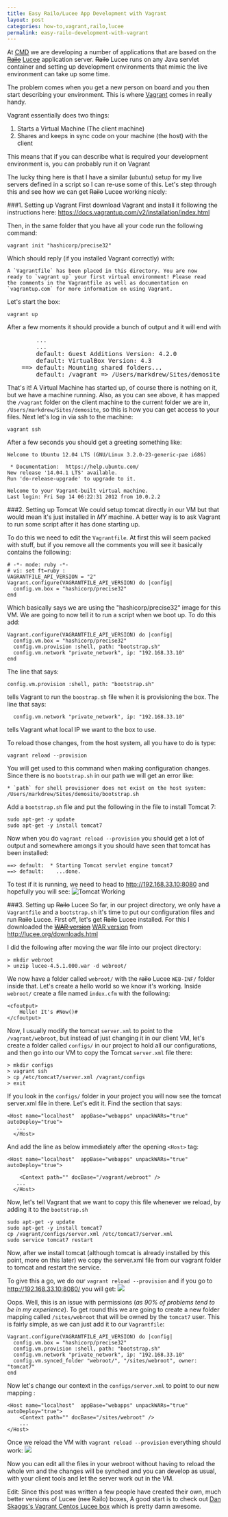 ```yaml
---
title: Easy Railo/Lucee App Development with Vagrant
layout: post
categories: how-to,vagrant,railo,lucee
permalink: easy-railo-development-with-vagrant
---
```

At [CMD](http://charliemikedelta.com) we are developing a number of applications that are based on the ~~[Railo](http://www.getrailo.org)~~ [Lucee](http://lucee.org) application server. ~~Railo~~ Lucee runs on any Java servlet container and setting up development environments that mimic the live environment can take up some time. 

The problem comes when you get a new person on board and you then start describing your environment. This is where [Vagrant](https://www.vagrantup.com/) comes in really handy. 

Vagrant essentially does two things: 

1. Starts a Virtual Machine (The client machine)
2. Shares and keeps in sync code on your machine (the host) with the client

This means that if you can describe what is required your development environment is, you can probably run it on Vagrant 

The lucky thing here is that I have a similar (ubuntu) setup for my live servers defined in a script so I can re-use some of this.  Let's step through this and see how we can get ~~Railo~~ Lucee working nicely:


###1. Setting up Vagrant
First download Vagrant and install it following the instructions here: https://docs.vagrantup.com/v2/installation/index.html

Then, in the same folder that you have all your code run the following command:

	vagrant init "hashicorp/precise32"


Which should reply (if you installed Vagrant correctly) with:


	A `Vagrantfile` has been placed in this directory. You are now
	ready to `vagrant up` your first virtual environment! Please read
	the comments in the Vagrantfile as well as documentation on
	`vagrantup.com` for more information on using Vagrant.

Let's start the box:
	

	vagrant up


After a few moments it should provide a bunch of output and it will end with 
<pre>
		...
		...
	    default: Guest Additions Version: 4.2.0
	    default: VirtualBox Version: 4.3
	==> default: Mounting shared folders...
	    default: /vagrant => /Users/markdrew/Sites/demosite
</pre>
That's it! A Virtual Machine has started up, of course there is nothing on it, but we have a machine running. Also, as you can see above, it has mapped the `/vagrant` folder on the client machine to the current folder we are in, `/Users/markdrew/Sites/demosite`, so this is how you can get access to your files. Next let's log in via ssh to the machine:
	
	vagrant ssh
    
After a few seconds you should get a greeting something like:

    Welcome to Ubuntu 12.04 LTS (GNU/Linux 3.2.0-23-generic-pae i686)

     * Documentation:  https://help.ubuntu.com/
    New release '14.04.1 LTS' available.
    Run 'do-release-upgrade' to upgrade to it.

    Welcome to your Vagrant-built virtual machine.
    Last login: Fri Sep 14 06:22:31 2012 from 10.0.2.2

###2. Setting up Tomcat
We could setup tomcat directly in our VM but that would mean it's just installed in *MY* machine. A better way is to ask Vagrant to run some script after it has done starting up. 

To do this we need to edit the `Vagrantfile`. At first this will seem packed with stuff, but if you remove all the comments you will see it basically contains the following:

    # -*- mode: ruby -*-
    # vi: set ft=ruby :
    VAGRANTFILE_API_VERSION = "2"
    Vagrant.configure(VAGRANTFILE_API_VERSION) do |config|
      config.vm.box = "hashicorp/precise32"
    end

Which basically says we are using the "hashicorp/precise32" image for this VM. We are going to now tell it to run a script when we boot up. To do this add:

    Vagrant.configure(VAGRANTFILE_API_VERSION) do |config|
      config.vm.box = "hashicorp/precise32"
      config.vm.provision :shell, path: "bootstrap.sh"
      config.vm.network "private_network", ip: "192.168.33.10"
    end

The line that says:
	
    config.vm.provision :shell, path: "bootstrap.sh"
    
tells Vagrant to run the `boostrap.sh` file when it is provisioning the box. The line that says:

      config.vm.network "private_network", ip: "192.168.33.10"

tells Vagrant what local IP we want to the box to use.  


To reload those changes, from the host system, all you have to do is type:

	vagrant reload --provision
    
You will get used to this command when making configuration changes. Since there is no `bootstrap.sh` in our path we will get an error like:

	* `path` for shell provisioner does not exist on the host system: /Users/markdrew/Sites/demosite/bootstrap.sh

Add a `bootstrap.sh` file and put the following in the file to install Tomcat 7:

	sudo apt-get -y update
	sudo apt-get -y install tomcat7

Now when you do `vagrant reload --provision` you should get a lot of output and somewhere amongs it you should have seen that tomcat has been installed:

    ==> default:  * Starting Tomcat servlet engine tomcat7
    ==> default:    ...done.

To test if it is running, we need to head to http://192.168.33.10:8080 and hopefully you will see:
![Tomcat Working](http://cdn.cmdbase.io/blog/tomcatworking.png)

###3. Setting up ~~Railo~~ Lucee
So far, in our project directory, we only have a `Vagrantfile` and a `bootstrap.sh` it's time to put our configuration files and run ~~Railo~~ Lucee. First off, let's get ~~Railo~~ Lucee installed. For this I downloaded the ~~[WAR version](http://www.getrailo.org/down.cfm?item=/railo/remote/download42/4.2.1.000/custom/all/railo-4.2.1.000.war&thankyou=true)~~ [WAR version](http://bitbucket.org/lucee/lucee/downloads/lucee-4.5.1.000.war) from http://lucee.org/downloads.html

I did the following after moving the war file into our project directory:

	> mkdir webroot
	> unzip lucee-4.5.1.000.war -d webroot/

We now have a folder called `webroot/` with the ~~railo~~ Lucee `WEB-INF/` folder inside that. Let's create a hello world so we know it's working. Inside `webroot/` create a file named `index.cfm` with the following:

	<cfoutput>
		Hello! It's #Now()#
	</cfoutput>

Now, I usually modify the tomcat `server.xml` to point to the `/vagrant/webroot`, but instead of just changing it in our client VM, let's create a folder called `configs/` in our project to hold all our configurations, and then go into our VM to copy the Tomcat `server.xml` file there:

	> mkdir configs
	> vagrant ssh
    > cp /etc/tomcat7/server.xml /vagrant/configs
    > exit

If you look in the `configs/` folder in your project you will now see the tomcat server.xml file in there. Let's edit it. Find the section that says:

	<Host name="localhost"  appBase="webapps" unpackWARs="true" autoDeploy="true"> 
       ...
      </Host>
      
And add the line as below immediately after the opening `<Host>` tag:

	<Host name="localhost"  appBase="webapps" unpackWARs="true" autoDeploy="true"> 
    
		<Context path="" docBase="/vagrant/webroot" />
       ...
      </Host>

Now, let's tell Vagrant that we want to copy this file whenever we reload, by adding it to the `bootstrap.sh`

    sudo apt-get -y update
    sudo apt-get -y install tomcat7
    cp /vagrant/configs/server.xml /etc/tomcat7/server.xml
    sudo service tomcat7 restart

Now, after we install tomcat (although tomcat is already installed by this point, more on this later) we copy the server.xml file from our vagrant folder to tomcat and restart the service. 

To give this a go, we do our `vagrant reload --provision` and if you go to http://192.168.33.10:8080/ you will get: 
![](http://cdn.cmdbase.io/blog/tomcatstacktrace.png)

Oops. Well, this is an issue with permissions (*as 90% of problems tend to be in my experience*). To get round this we are going to create a new folder mapping called `/sites/webroot` that will be owned by the `tomcat7` user. This is fairly simple, as we can just add it to our `Vagrantfile`:

	Vagrant.configure(VAGRANTFILE_API_VERSION) do |config|
      config.vm.box = "hashicorp/precise32"
      config.vm.provision :shell, path: "bootstrap.sh"
      config.vm.network "private_network", ip: "192.168.33.10"
      config.vm.synced_folder "webroot/", "/sites/webroot", owner: "tomcat7"
    end

Now let's change our context in the `configs/server.xml` to point to our new mapping :

	<Host name="localhost"  appBase="webapps" unpackWARs="true" autoDeploy="true"> 
		<Context path="" docBase="/sites/webroot" />
		...
	</Host>

Once we reload the VM with `vagrant reload --provision` everything should work:
![](http://cdn.cmdbase.io/blog/railoworks.png)

Now you can edit all the files in your webroot without having to reload the whole vm and the changes will be synched and you can develop as usual, with your client tools and let the server work out in the VM.

Edit: Since this post was written a few people have created their own, much better versions of Lucee (nee Railo) boxes, A good start is to check out [Dan Skaggs's Vagrant Centos Lucee box](https://github.com/dskaggs/vagrant-centos-lucee) which is pretty damn awesome.
